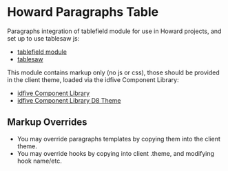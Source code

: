# Howard Paragraphs Table

Paragraphs integration of tablefield module for use in Howard projects, and set up to use tablesaw js:

 - [tablefield module](https://www.drupal.org/project/tablefield)
 - [tablesaw](https://github.com/filamentgroup/tablesaw)

This module contains markup only (no js or css), those should be provided in the client theme, loaded via the idfive Component Library:

 - [idfive Component Library](https://bitbucket.org/idfivellc/idfive-component-library)
 - [idfive Component Library D8 Theme](https://bitbucket.org/idfivellc/idfive-component-library-d8-theme)

## Markup Overrides

- You may override paragraphs templates by copying them into the client theme.
- You may override hooks by copying into client .theme, and modifying hook name/etc.
